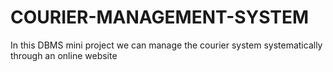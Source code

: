 # COURIER-MANAGEMENT-SYSTEM
In this DBMS mini project we can manage the courier system systematically through an online website
